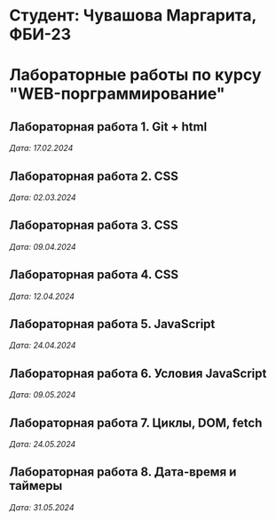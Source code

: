 # Студент: Чувашова Маргарита, ФБИ-23

# Лабораторные работы по курсу "WEB-порграммирование"

## Лабораторная работа 1. Git + html

*Дата: 17.02.2024*

## Лабораторная работа 2. CSS

*Дата: 02.03.2024*

## Лабораторная работа 3. CSS

*Дата: 09.04.2024*

## Лабораторная работа 4. CSS

*Дата: 12.04.2024*

## Лабораторная работа 5. JavaScript

*Дата: 24.04.2024*

## Лабораторная работа 6. Условия JavaScript

*Дата: 09.05.2024*

## Лабораторная работа 7. Циклы, DOM, fetch

*Дата: 24.05.2024*

## Лабораторная работа 8. Дата-время и таймеры

*Дата: 31.05.2024*
